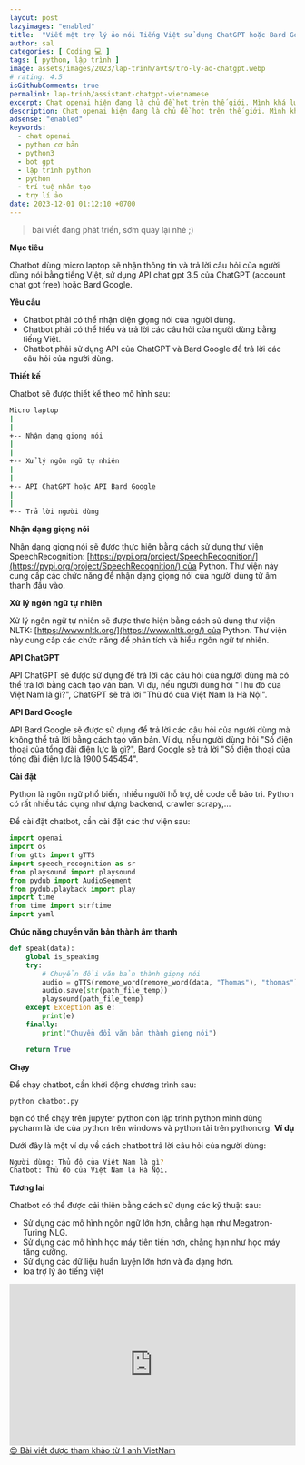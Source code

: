 ```yaml
---
layout: post
lazyimages: "enabled"
title:  "Viết một trợ lý ảo nói Tiếng Việt sử dụng ChatGPT hoặc Bard Google - Python"
author: sal
categories: [ Coding 💻 ]
tags: [ python, lập trình ]
image: assets/images/2023/lap-trinh/avts/tro-ly-ao-chatgpt.webp
# rating: 4.5
isGithubComments: true
permalink: lap-trinh/assistant-chatgpt-vietnamese
excerpt: Chat openai hiện đang là chủ đề hot trên thế giới. Mình khá lười bấm keyboard và đọc chữ, nên mình đã viết một đoạn code nhỏ lấy giọng nói của mình từ micro, và trả lời câu hỏi của mình sử dụng api của openai
description: Chat openai hiện đang là chủ đề hot trên thế giới. Mình khá lười bấm keyboard và đọc chữ, nên mình đã viết một đoạn code nhỏ lấy giọng nói của mình từ micro, và trả lời câu hỏi của mình sử dụng api của openai.
adsense: "enabled"
keywords:
  - chat openai
  - python cơ bản
  - python3
  - bot gpt
  - lập trình python
  - python
  - trí tuệ nhân tạo
  - trợ lí ảo
date: 2023-12-01 01:12:10 +0700
---
```


> bài viết đang phát triển, sớm quay lại nhé ;)

**Mục tiêu**

Chatbot dùng micro laptop sẽ nhận thông tin và trả lời câu hỏi của người dùng nói bằng tiếng Việt, sử dụng API chat gpt 3.5 của ChatGPT (account chat gpt free) hoặc Bard Google.

**Yêu cầu**

*   Chatbot phải có thể nhận diện giọng nói của người dùng.
*   Chatbot phải có thể hiểu và trả lời các câu hỏi của người dùng bằng tiếng Việt.
*   Chatbot phải sử dụng API của ChatGPT và Bard Google để trả lời các câu hỏi của người dùng.

**Thiết kế**

Chatbot sẽ được thiết kế theo mô hình sau:

```bash
Micro laptop
|
|
+-- Nhận dạng giọng nói
|
|
+-- Xử lý ngôn ngữ tự nhiên
|
|
+-- API ChatGPT hoặc API Bard Google
|
|
+-- Trả lời người dùng

```

**Nhận dạng giọng nói**

Nhận dạng giọng nói sẽ được thực hiện bằng cách sử dụng thư viện SpeechRecognition: [https://pypi.org/project/SpeechRecognition/](https://pypi.org/project/SpeechRecognition/) của Python. Thư viện này cung cấp các chức năng để nhận dạng giọng nói của người dùng từ âm thanh đầu vào.

**Xử lý ngôn ngữ tự nhiên**

Xử lý ngôn ngữ tự nhiên sẽ được thực hiện bằng cách sử dụng thư viện NLTK: [https://www.nltk.org/](https://www.nltk.org/) của Python. Thư viện này cung cấp các chức năng để phân tích và hiểu ngôn ngữ tự nhiên.

**API ChatGPT**

API ChatGPT sẽ được sử dụng để trả lời các câu hỏi của người dùng mà có thể trả lời bằng cách tạo văn bản. Ví dụ, nếu người dùng hỏi "Thủ đô của Việt Nam là gì?", ChatGPT sẽ trả lời "Thủ đô của Việt Nam là Hà Nội".

**API Bard Google**

API Bard Google sẽ được sử dụng để trả lời các câu hỏi của người dùng mà không thể trả lời bằng cách tạo văn bản. Ví dụ, nếu người dùng hỏi "Số điện thoại của tổng đài điện lực là gì?", Bard Google sẽ trả lời "Số điện thoại của tổng đài điện lực là 1900 545454".

**Cài đặt**

Python là ngôn ngữ phổ biến, nhiều người hỗ trợ, dễ code dễ bảo trì. Python có rất nhiều tác dụng như dựng backend, crawler scrapy,...

Để cài đặt chatbot, cần cài đặt các thư viện sau:

```python
import openai
import os
from gtts import gTTS
import speech_recognition as sr
from playsound import playsound
from pydub import AudioSegment
from pydub.playback import play
import time
from time import strftime
import yaml

```
**Chức năng chuyển văn bản thành âm thanh**

```python
def speak(data):
    global is_speaking
    try:
        # Chuyển đổi văn bản thành giọng nói
        audio = gTTS(remove_word(remove_word(data, "Thomas"), "thomas"), lang='vi')
        audio.save(str(path_file_temp))
        playsound(path_file_temp)
    except Exception as e:
        print(e)
    finally:
        print("Chuyển đổi văn bản thành giọng nói")

    return True

```

**Chạy**

Để chạy chatbot, cần khởi động chương trình sau:

<script src="https://gist.github.com/NhamNgocTuanAnh/260ebc0e582d10224d8acc0ba5a0b01f.js"></script>

```console
python chatbot.py

```

bạn có thể chạy trên jupyter python còn lập trình python mình dùng pycharm là ide của python trên windows và python tải trên pythonorg.
**Ví dụ**

Dưới đây là một ví dụ về cách chatbot trả lời câu hỏi của người dùng:

```bash
Người dùng: Thủ đô của Việt Nam là gì?
Chatbot: Thủ đô của Việt Nam là Hà Nội.
```

**Tương lai**

Chatbot có thể được cải thiện bằng cách sử dụng các kỹ thuật sau:

*   Sử dụng các mô hình ngôn ngữ lớn hơn, chẳng hạn như Megatron-Turing NLG.
*   Sử dụng các mô hình học máy tiên tiến hơn, chẳng hạn như học máy tăng cường.
*   Sử dụng các dữ liệu huấn luyện lớn hơn và đa dạng hơn.
*   loa trợ lý ảo tiếng việt

<div class="iframe-container">
  <iframe width="560" height="315" src="https://codelearn.io/sharing/lap-trinh-tro-ly-ao-tieng-viet-python" frameborder="0" allow="accelerometer; autoplay; encrypted-media; gyroscope; picture-in-picture" loading="lazy" allowfullscreen></iframe>
</div>
<a href="https://codelearn.io/sharing/lap-trinh-tro-ly-ao-tieng-viet-python" target="_blank" class="item-link item-content link external" id="facebook" onclick='getHrefOnclickAndRedirectWithLink(event)'>😍 Bài viết được tham khảo từ 1 anh VietNam</a>
<script>
var root_url=window.location.origin;function getHrefOnclickAndRedirectWithLink(t){t.preventDefault();t=t.currentTarget.getAttribute("href");window.location=[root_url,"/redirect-v2?url=",encodeURIComponent(t)].join("")}
</script>
<style>.iframe-container{overflow:hidden;padding-top:56.25%;position:relative}.iframe-container iframe{border:0;height:100%;left:0;position:absolute;top:0;width:100%}</style>




